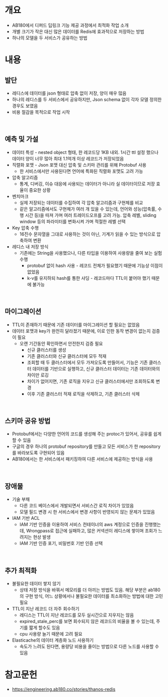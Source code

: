 # 개요
- AB180에서 디퍼드 딥링크 기능 제공 과정에서 최적화 작업 소개
- 개별 크기가 작은 대신 많은 데이터를 Redis에 효과적으로 저장하는 방법
- 하나의 모델을 두 서비스가 공유하는 방법

# 내용
## 발단
- 레디스에 데이터를 json 형태로 압축 없이 저장, 양이 매우 많음
- 하나의 레디스를 두 서비스에서 공유하지만, Json schema 없이 각자 모델 정의한 경우도  보였음
- 비용 절감을 목적으로 작업 시작   
<br>

## 예측 및 가설
- 데이터 특성 - nested object 형태, 한 레코드당 1KB 내외. 1시간 ttl 설정 했으나 데이터 양이 너무 많아 최대 1.1억개 이상 레코드가 저장되었음
- 직렬화 포맷 - Json 포맷 대신 압축 및 스키마 관리를 위해 Protobuf 사용
  - 한 서비스에서만 사용된다면 언어에 특화된 직렬화 포맷도 고려 가능
- 압축 알고리즘
  - 통계, 디버깅, 이슈 대응에 사용되는 데이터가 아니라 실 데이터이므로 저장 효율이 중요한 상황
- 벤치마크
  - 실제 저장되는 데이터를 수집하여 각 압축 알고리즘과 구현체를 비교
  - 같은 알고리즘에서도 구현체가 여러 개 있을 수 있는데, 언어와 성능(압축률, 수행 시간 등)을 따져 가며 여러 트레이드오프를 고려 가능. 압축 레벨, sliding window 등의 파라미터를 변화시켜 가며 적절한 레벨 선택
- Key 압축 수행
  - 16진수 문자열을 그대로 사용하는 것이 아닌, 기계가 읽을 수 있는 방식으로 압축하여 변환
- 레디스 내 저장 방식
  - 기존에는 String을 사용했으나, 다른 타입을 이용하여 사용량을 줄여 보는 실험 수행
    - protobuf 없이 hash 사용 - 레코드 전체가 필요했기 때문에 기능상 이점이 없었음
    - k-v를 유지하되 hash를 통한 샤딩 - 레코드마다 TTL이 붙어야 했기 때문에 불가능   
<br>

## 마이그레이션
- TTL이 존재하기 때문에 기존 데이터를 마이그레이션 할 필요는 없었음
- 데이터 포맷과 key가 완전히 달라졌기 때문에, 이로 인한 동작 변경이 없는지 검증이 필요
  - 오랜 기간동안 확인하면서 안전한지 검증 필요
    - 신규 클러스터를 생성
    - 기존 클러스터와 신규 클러스터에 모두 적재
    - 조회할 때 두 클러스터에서 모두 가져오도록 만들어서, 기능은 기존 클러스터 데이터를 기반으로 실행하고, 신규 클러스터 데이터는 기존 데이터와의 차이만 로깅
    - 차이가 없어지면, 기존 로직을 지우고 신규 클러스터에서만 조회하도록 변경
    - 이후 기존 클러스터 적재 로직을 삭제하고, 기존 클러스터 삭제   
<br>

## 스키마 공유 방법
- Protobuf에서는 다양한 언어의 코드를 생성해 주는 protoc가 있어서, 공유를 쉽게 할 수 있음
- 구글의 경우 하나의 protobuf repository를 만들고 모든 서비스가 한 repository를 바라보도록 구현되어 있음
- AB180에서는 한 서비스에서 패키징하여 다른 서비스에 제공하는 방식을 사용   
<br>

## 장애물
- 기술 부채
  - 다른 코드 베이스에서 개발되면서 서비스간 로직 차이가 있었음
  - 모델 필드 변경 시 한 서비스에서 변경 사항이 반영되지 않는 문제가 있었음
- IAM 기반 ACL
  - IAM 기반 인증을 이용하여 서비스 컨테이너의 aws 계정으로 인증을 진행했는데, Wrongpass로 접근에 실패하고, 많은 커넥션이 레디스에 쌓이며 조회가 느려지는 현상 발생
  - IAM 기반 인증 포기, 비밀번호 기반 인증 선택   
<br>

## 추가 최적화
- 불필요한 데이터 쌓지 않기
  - 상태 저장 방식을 바꿔서 메모리를 더 아끼는 방법도 있음. 해당 부분은 ab180의 구현 방식, 어느 상황에서나 불필요한 데이터를 최소화하는 방법에 대한 고민 필요
- TTL이 지난 레코드 더 자주 회수하기
  - 레디스는 TTL이 지난 레코드를 모두 실시간으로 지우지는 않음
  - expired_stale_perc를 보면 회수되지 않은 레코드의 비율을 볼 수 있는데, 주기를 짧게 할수도 있음
  - cpu 사용량 늘기 때문에 고려 필요
- Elasticache의 데이터 계층화 노드 사용하기
  - 속도가 느려도 된다면, 용량당 비용을 줄이는 방법으로 다른 노드를 사용할 수 있음


# 참고문헌
- https://engineering.ab180.co/stories/thanos-redis